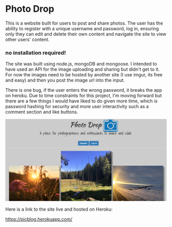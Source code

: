 # Photo Drop

This is a website built for users to post and share photos. The user has the ability to register with a unique username and password, log in, ensuring only they can edit and delete their own content and navigate the site to view other users' content.

### no installation required!

The site was built using node.js, mongoDB and mongoose. I intended to have used an API for the image uploading and sharing but didn't get to it. For now the images need to be hosted by another site (I use imgur, its free and easy) and then you post the image url into the input.

There is one bug, if the user enters the wrong password, it breaks the app on heroku. Due to time constraints for this project, I'm moving forward but there are a few things I would have liked to do given more time, which is password hashing for security and more user interactivity such as a comment section and like buttons.

![Alt text](/images/pic_blog.png?raw=true "Photo Drop")

Here is a link to the site live and hosted on Heroku:

https://picblog.herokuapp.com/
